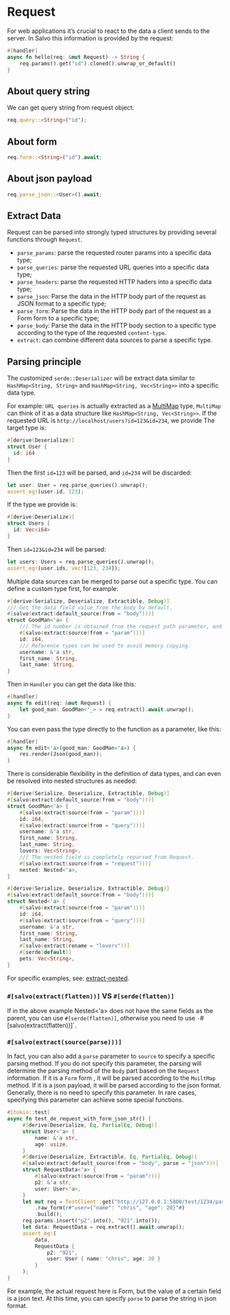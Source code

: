 # Request

For web applications it’s crucial to react to the data a client sends to the server. In Salvo this information is provided by the request:

```rust
#[handler]
async fn hello(req: &mut Request) -> String {
    req.params().get("id").cloned().unwrap_or_default()
}
```

## About query string

We can get query string from request object:

```rust
req.query::<String>("id");
```

## About form

```rust
req.form::<String>("id").await;
```

## About json payload

```rust
req.parse_json::<User>().await;
```

## Extract Data

Request can be parsed into strongly typed structures by providing several functions through `Request`.

* `parse_params`: parse the requested router params into a specific data type;
* `parse_queries`: parse the requested URL queries into a specific data type;
* `parse_headers`: parse the requested HTTP haders into a specific data type;
* `parse_json`: Parse the data in the HTTP body part of the request as JSON format to a specific type;
* `parse_form`: Parse the data in the HTTP body part of the request as a Form form to a specific type;
* `parse_body`: Parse the data in the HTTP body section to a specific type according to the type of the requested `content-type`.
* `extract`: can combine different data sources to parse a specific type.

## Parsing principle

The customized `serde::Deserializer` will be extract data similar to `HashMap<String, String>` and `HashMap<String, Vec<String>>` into a specific data type.

For example: `URL queries` is actually extracted as a [MultiMap](https://docs.rs/multimap/latest/multimap/struct.MultiMap.html) type, `MultiMap` can think of it as a data structure like `HashMap<String, Vec<String>>`. If the requested URL is `http://localhost/users?id=123&id=234`, we provide The target type is:

```rust
#[derive(Deserialize)]
struct User {
  id: i64
}
```

Then the first `id=123` will be parsed, and `id=234` will be discarded:

```rust
let user: User = req.parse_queries().unwrap();
assert_eq!(user.id, 123);
```

If the type we provide is:

```rust
#[derive(Deserialize)]
struct Users {
  id: Vec<i64>
}
```

Then `id=123&id=234` will be parsed:

```rust
let users: Users = req.parse_queries().unwrap();
assert_eq!(user.ids, vec![123, 234]);
```

Multiple data sources can be merged to parse out a specific type. You can define a custom type first, for example:

```rust
#[derive(Serialize, Deserialize, Extractible, Debug)]
/// Get the data field value from the body by default.
#[salvo(extract(default_source(from = "body")))]
struct GoodMan<'a> {
    /// The id number is obtained from the request path parameter, and the data is automatically parsed as i64 type.
    #[salvo(extract(source(from = "param")))]
    id: i64,
    /// Reference types can be used to avoid memory copying.
    username: &'a str,
    first_name: String,
    last_name: String,
}
```

Then in `Handler` you can get the data like this:

```rust
#[handler]
async fn edit(req: &mut Request) {
    let good_man: GoodMan<'_> = req.extract().await.unwrap();
}
```

You can even pass the type directly to the function as a parameter, like this:

```rust
#[handler]
async fn edit<'a>(good_man: GoodMan<'a>) {
    res.render(Json(good_man));
}
```

There is considerable flexibility in the definition of data types, and can even be resolved into nested structures as needed:

```rust
#[derive(Serialize, Deserialize, Extractible, Debug)]
#[salvo(extract(default_source(from = "body")))]
struct GoodMan<'a> {
    #[salvo(extract(source(from = "param")))]
    id: i64,
    #[salvo(extract(source(from = "query")))]
    username: &'a str,
    first_name: String,
    last_name: String,
    lovers: Vec<String>,
    /// The nested field is completely reparsed from Request.
    #[salvo(extract(source(from = "request")))]
    nested: Nested<'a>,
}

#[derive(Serialize, Deserialize, Extractible, Debug)]
#[salvo(extract(default_source(from = "body")))]
struct Nested<'a> {
    #[salvo(extract(source(from = "param")))]
    id: i64,
    #[salvo(extract(source(from = "query")))]
    username: &'a str,
    first_name: String,
    last_name: String,
    #[salvo(extract(rename = "lovers"))]
    #[serde(default)]
    pets: Vec<String>,
}
```

For specific examples, see: [extract-nested](https://github.com/salvo-rs/salvo/blob/main/examples/extract-nested/src/main.rs).

### `#[salvo(extract(flatten))]` VS `#[serde(flatten)]`

If in the above example Nested<'a> does not have the same fields as the parent, you can use `#[serde(flatten)]`, otherwise you need to use `·`#[salvo(extract(flatten))]`.

### `#[salvo(extract(source(parse)))]`

In fact, you can also add a `parse` parameter to `source` to specify a specific parsing method. If you do not specify this parameter, the parsing will determine the parsing method of the `Body` part based on the `Request` information. If it is a `Form` form , it will be parsed according to the `MuiltMap` method. If it is a json payload, it will be parsed according to the json format. Generally, there is no need to specify this parameter. In rare cases, specifying this parameter can achieve some special functions.

```rust
#[tokio::test]
async fn test_de_request_with_form_json_str() {
     #[derive(Deserialize, Eq, PartialEq, Debug)]
     struct User<'a> {
         name: &'a str,
         age: usize,
     }
     #[derive(Deserialize, Extractible, Eq, PartialEq, Debug)]
     #[salvo(extract(default_source(from = "body", parse = "json")))]
     struct RequestData<'a> {
         #[salvo(extract(source(from = "param")))]
         p2: &'a str,
         user: User<'a>,
     }
     let mut req = TestClient::get("http://127.0.0.1:5800/test/1234/param2v")
         .raw_form(r#"user={"name": "chris", "age": 20}"#)
         .build();
     req.params.insert("p2".into(), "921".into());
     let data: RequestData = req.extract().await.unwrap();
     assert_eq!(
         data,
         RequestData {
             p2: "921",
             user: User { name: "chris", age: 20 }
         }
     );
}
```

For example, the actual request here is Form, but the value of a certain field is a json text. At this time, you can specify `parse` to parse the string in json format.
